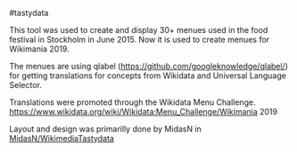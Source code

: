 #tastydata

This tool was used to create and display 30+ menues used in the food festival in Stockholm in June 2015. Now it is used to create menues for Wikimania 2019.

The menues are using qlabel (https://github.com/googleknowledge/qlabel/) for getting translations for concepts from Wikidata and Universal Language Selector.

Translations were promoted through the Wikidata Menu Challenge. https://www.wikidata.org/wiki/Wikidata:Menu_Challenge/Wikimania 2019

Layout and design was primarilly done by MidasN in [MidasN/WikimediaTastydata](https://github.com/MidasN/WikimediaTastydata)
